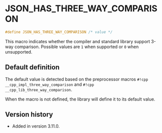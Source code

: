 # JSON_HAS_THREE_WAY_COMPARISON

```cpp
#define JSON_HAS_THREE_WAY_COMPARISON /* value */
```

This macro indicates whether the compiler and standard library support 3-way comparison.
Possible values are `1` when supported or `0` when unsupported.

## Default definition

The default value is detected based on the preprocessor macros `#!cpp __cpp_impl_three_way_comparison`
and `#!cpp __cpp_lib_three_way_comparison`.

When the macro is not defined, the library will define it to its default value.

## Version history

- Added in version 3.11.0.
